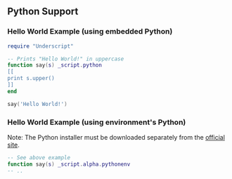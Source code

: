 ## Python Support

### Hello World Example (using embedded Python)

```lua
require "Underscript"

-- Prints "Hello World!" in uppercase
function say(s) _script.python
[[
print s.upper()
]]
end

say('Hello World!')
```

### Hello World Example (using environment's Python)

Note: The Python installer must be downloaded separately from the [official site](http://python.org/).

```lua
-- See above example 
function say(s) _script.alpha.pythonenv
-- ..
```